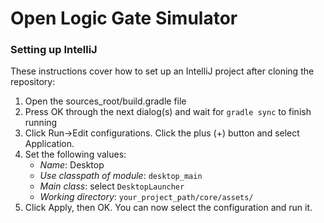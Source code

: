 Open Logic Gate Simulator
=========================

### Setting up IntelliJ

These instructions cover how to set up an IntelliJ project after cloning the repository:
1. Open the sources_root/build.gradle file
1. Press OK through the next dialog(s) and wait for `gradle sync` to finish running
1. Click Run->Edit configurations. Click the plus (+) button and select Application.
1. Set the following values:
   * *Name*: Desktop
   * *Use classpath of module*: `desktop_main`
   * *Main class*: select `DesktopLauncher`
   * *Working directory*: `your_project_path/core/assets/`
1. Click Apply, then OK. You can now select the configuration and run it.
